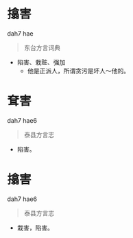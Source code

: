 # 㩉害
dah7 hae
> 东台方言词典
- 陷害、栽赃、强加
  - 他是正派人，所谓贪污是坏人～他的。

# 耷害
dah7 hae6
> 泰县方言志
- 陷害。

# 㩉害
dah7 hae6
> 泰县方言志
- 栽害，陷害。
